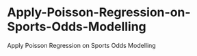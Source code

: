 # Apply-Poisson-Regression-on-Sports-Odds-Modelling
Apply Poisson Regression on Sports Odds Modelling
